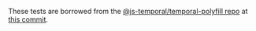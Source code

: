 
These tests are borrowed from the [@js-temporal/temporal-polyfill repo](https://github.com/js-temporal/temporal-polyfill/tree/main/test)
at [this commit](https://github.com/js-temporal/temporal-polyfill/commit/f2e2658d80af3ded8bb9445a45e8a92e6be85401).
